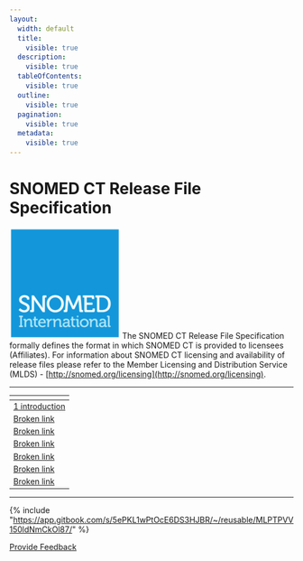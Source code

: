 ```yaml
---
layout:
  width: default
  title:
    visible: true
  description:
    visible: true
  tableOfContents:
    visible: true
  outline:
    visible: true
  pagination:
    visible: true
  metadata:
    visible: true
---
```


# SNOMED CT Release File Specification

<img src=".gitbook/assets/SNOMED International Logo (1).png" alt="" data-size="line"> The SNOMED CT Release File Specification formally defines the format in which SNOMED CT is provided to licensees (Affiliates). For information about SNOMED CT licensing and availability of release files please refer to the Member Licensing and Distribution Service (MLDS) - [http://snomed.org/licensing](http://snomed.org/licensing).

***

<table data-view="cards"><thead><tr><th data-type="content-ref"></th></tr></thead><tbody><tr><td><a href="1 introduction/">1 introduction</a></td></tr><tr><td><a href="broken-reference">Broken link</a></td></tr><tr><td><a href="broken-reference">Broken link</a></td></tr><tr><td><a href="broken-reference">Broken link</a></td></tr><tr><td><a href="broken-reference">Broken link</a></td></tr><tr><td><a href="broken-reference">Broken link</a></td></tr><tr><td><a href="broken-reference">Broken link</a></td></tr></tbody></table>

***

{% include "https://app.gitbook.com/s/5ePKL1wPtOcE6DS3HJBR/~/reusable/MLPTPVV150ldNmCkOl87/" %}

<a href="https://docs.google.com/forms/d/e/1FAIpQLScTmbZIf0UEQwYDkY27EEWBkaiYkHSbR0_9DmFrMLXoQLyL7Q/viewform?usp=pp_url&#x26;entry.1767247133=Release+File+Specification&#x26;entry.670899847=SNOMED%20CT%20Release%20File%20Specification" class="button primary">Provide Feedback</a>
